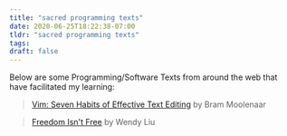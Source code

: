 ```yaml
---
title: "sacred programming texts"
date: 2020-06-25T18:22:38-07:00
tldr: "sacred programming texts"
tags:
draft: false
--- 
```

Below are some Programming/Software Texts from around the web that have facilitated my learning:

> [Vim: Seven Habits of Effective Text Editing](https://www.moolenaar.net/habits.html)
> by Bram Moolenaar

> [Freedom Isn't Free](https://logicmag.io/failure/freedom-isnt-free/)
> by Wendy Liu
